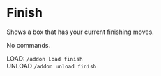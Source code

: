 Finish
=====
Shows a box that has your current finishing moves.

No commands. 

LOAD: `/addon load finish`  
UNLOAD `/addon unload finish`

